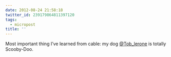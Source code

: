 ```yaml
---
date: 2012-08-24 21:58:18
twitter_id: 239179864811397120
tags:
  - micropost
title: ''
---
```


Most important thing I’ve learned from cable: my dog [@Tob_lerone](https://twitter.com/Tob_lerone) is totally Scooby-Doo.
